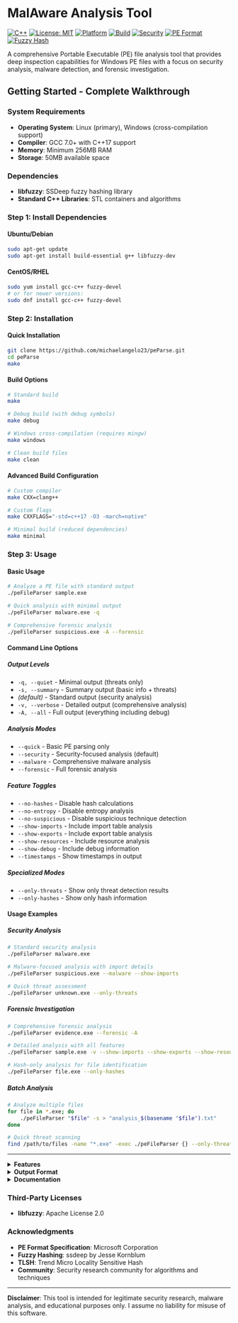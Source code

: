 # MalAware Analysis Tool

[![C++](https://img.shields.io/badge/C%2B%2B-17-blue.svg)](https://en.cppreference.com/w/cpp/17)
[![License: MIT](https://img.shields.io/badge/License-MIT-yellow.svg)](https://opensource.org/licenses/MIT)
[![Platform](https://img.shields.io/badge/Platform-Linux%20%7C%20Windows-lightgrey.svg)](https://github.com/michaelangelo23/peParse)
[![Build](https://img.shields.io/badge/Build-Makefile-green.svg)](https://github.com/michaelangelo23/peParse)
[![Security](https://img.shields.io/badge/Security-Malware%20Analysis-red.svg)](https://github.com/michaelangelo23/peParse)
[![PE Format](https://img.shields.io/badge/PE-Analysis-orange.svg)](https://github.com/michaelangelo23/peParse)
[![Fuzzy Hash](https://img.shields.io/badge/SSDeep-Supported-purple.svg)](https://github.com/michaelangelo23/peParse)

A comprehensive Portable Executable (PE) file analysis tool that provides deep inspection capabilities for Windows PE files with a focus on security analysis, malware detection, and forensic investigation.

## Getting Started - Complete Walkthrough

### System Requirements
- **Operating System**: Linux (primary), Windows (cross-compilation support)
- **Compiler**: GCC 7.0+ with C++17 support
- **Memory**: Minimum 256MB RAM
- **Storage**: 50MB available space

### Dependencies
- **libfuzzy**: SSDeep fuzzy hashing library
- **Standard C++ Libraries**: STL containers and algorithms

### Step 1: Install Dependencies

#### Ubuntu/Debian
```bash
sudo apt-get update
sudo apt-get install build-essential g++ libfuzzy-dev
```

#### CentOS/RHEL
```bash
sudo yum install gcc-c++ fuzzy-devel
# or for newer versions:
sudo dnf install gcc-c++ fuzzy-devel
```

### Step 2: Installation

#### Quick Installation
```bash
git clone https://github.com/michaelangelo23/peParse.git
cd peParse
make
```

#### Build Options
```bash
# Standard build
make

# Debug build (with debug symbols)
make debug

# Windows cross-compilation (requires mingw)
make windows

# Clean build files
make clean
```

#### Advanced Build Configuration
```bash
# Custom compiler
make CXX=clang++

# Custom flags
make CXXFLAGS="-std=c++17 -O3 -march=native"

# Minimal build (reduced dependencies)
make minimal
```

### Step 3: Usage

#### Basic Usage
```bash
# Analyze a PE file with standard output
./peFileParser sample.exe

# Quick analysis with minimal output
./peFileParser malware.exe -q

# Comprehensive forensic analysis
./peFileParser suspicious.exe -A --forensic
```

#### Command Line Options

##### Output Levels
- `-q, --quiet` - Minimal output (threats only)
- `-s, --summary` - Summary output (basic info + threats)
- *(default)* - Standard output (security analysis)
- `-v, --verbose` - Detailed output (comprehensive analysis)
- `-A, --all` - Full output (everything including debug)

##### Analysis Modes
- `--quick` - Basic PE parsing only
- `--security` - Security-focused analysis (default)
- `--malware` - Comprehensive malware analysis
- `--forensic` - Full forensic analysis

##### Feature Toggles
- `--no-hashes` - Disable hash calculations
- `--no-entropy` - Disable entropy analysis
- `--no-suspicious` - Disable suspicious technique detection
- `--show-imports` - Include import table analysis
- `--show-exports` - Include export table analysis
- `--show-resources` - Include resource analysis
- `--show-debug` - Include debug information
- `--timestamps` - Show timestamps in output

##### Specialized Modes
- `--only-threats` - Show only threat detection results
- `--only-hashes` - Show only hash information

#### Usage Examples

##### Security Analysis
```bash
# Standard security analysis
./peFileParser malware.exe

# Malware-focused analysis with import details
./peFileParser suspicious.exe --malware --show-imports

# Quick threat assessment
./peFileParser unknown.exe --only-threats
```

##### Forensic Investigation
```bash
# Comprehensive forensic analysis
./peFileParser evidence.exe --forensic -A

# Detailed analysis with all features
./peFileParser sample.exe -v --show-imports --show-exports --show-resources

# Hash-only analysis for file identification
./peFileParser file.exe --only-hashes
```

##### Batch Analysis
```bash
# Analyze multiple files
for file in *.exe; do
    ./peFileParser "$file" -s > "analysis_$(basename "$file").txt"
done

# Quick threat scanning
find /path/to/files -name "*.exe" -exec ./peFileParser {} --only-threats \;
```

---

<details>
<summary><strong>Features</strong></summary>

### Core Analysis Capabilities
- **Complete PE Structure Analysis**: Headers, sections, imports, exports, resources
- **Advanced Security Analysis**: Security features, vulnerabilities, and threat detection
- **Malware Detection Engine**: Suspicious technique identification and behavior analysis
- **Digital Signature Verification**: Certificate validation and authenticity checks
- **Cryptographic Hash Calculation**: MD5, SHA-1, SHA-256, Imphash, Authentihash, SSDeep, TLSH, VHash
- **Entropy Analysis**: Section-by-section entropy calculation for packer detection
- **Fuzzy Hashing**: Advanced similarity detection using SSDeep algorithms
- **TLS Callback Analysis**: Thread Local Storage callback inspection
- **Debug Information Extraction**: Debug symbols and information analysis
- **Resource Analysis**: Embedded resource inspection and extraction
- **Relocation Table Analysis**: Address relocation inspection
- **Performance Profiling**: Analysis timing and memory usage metrics

### Security Features
- **ASLR/DEP/CFG Detection**: Modern security mitigation analysis
- **Packer Detection**: Automated packing and obfuscation identification
- **Suspicious Technique Detection**: Advanced malware behavior analysis
- **Threat Intelligence Integration**: Risk scoring and classification
- **Anomaly Detection**: Statistical analysis for unusual patterns

### Output & Reporting
- **Flexible Output Levels**: From minimal to comprehensive analysis
- **Multiple Analysis Modes**: Quick, security, malware, and forensic modes
- **Structured Reporting**: Clean, professional output formatting
- **File Export**: Save analysis results to files
- **Performance Metrics**: Detailed timing and resource usage

### Analysis Capabilities
- **PE Structure Analysis**: Complete header parsing and validation, section table analysis with characteristic interpretation, data directory inspection, overlay detection and analysis
- **Security Assessment**: Modern security mitigation detection (ASLR, DEP, CFG), executable bit analysis, entry point validation, section permission analysis
- **Malware Detection**: Packer and obfuscation detection, suspicious API usage analysis, anomalous section characteristics, entry point abnormalities, entropy-based analysis
- **Cryptographic Analysis**: Multiple hash algorithm support, import hash (Imphash) calculation, authentihash for signature verification, fuzzy hashing for similarity detection

</details>

<details>
<summary><strong>Output Format</strong></summary>

### Analysis Summary
The tool provides a structured analysis summary including:
- File metadata (size, architecture, type)
- Security feature assessment
- Risk scoring and classification
- Threat indicators
- Recommendations

### Detailed Sections
- **PE Headers**: DOS, NT, Optional headers with complete field analysis
- **Section Analysis**: Virtual/raw sizes, characteristics, entropy values
- **Import/Export Tables**: DLL dependencies and exported functions
- **Security Features**: ASLR, DEP, CFG, SEH status
- **Digital Signatures**: Certificate chain validation
- **Hash Values**: Multiple hash algorithms for file identification
- **Threat Analysis**: Suspicious techniques and malware indicators
- **Performance Metrics**: Analysis timing and resource usage

</details>

<details>
<summary><strong>Documentation</strong></summary>

### Security Considerations

#### Safe Analysis Practices
- **Isolated Environment**: Always analyze suspicious files in isolated environments
- **Virtual Machines**: Use disposable VMs for malware analysis
- **Network Isolation**: Disconnect from networks when analyzing active malware
- **Backup Systems**: Maintain clean system backups before analysis

#### Limitations
- Static analysis only (no dynamic execution)
- Limited to PE file format
- Requires manual interpretation of results
- May not detect all advanced evasion techniques

### Risk Classifications

#### Threat Levels
- **LOW (0-30)**: Minimal indicators, likely clean file
- **MEDIUM (31-60)**: Some suspicious patterns, investigate further
- **HIGH (61-80)**: Multiple threat indicators, likely malicious
- **CRITICAL (81-100)**: Strong malware indicators, high confidence threat

#### Assessment Categories
- **Clean/Low Risk**: Standard executable with normal characteristics
- **Suspicious**: Some unusual patterns requiring investigation
- **Likely Malware**: Multiple malware indicators present
- **Confirmed Threat**: High-confidence malware detection

### Technical Details

#### Architecture Support
- x86 (32-bit) PE files
- x64 (64-bit) PE files
- .NET assemblies
- Mixed-mode applications

#### File Type Support
- Executable files (.exe)
- Dynamic libraries (.dll)
- System files (.sys)

#### Performance
- **Analysis Speed**: Typically 0.01-0.5 seconds per file
- **Memory Usage**: 1-50MB depending on file size and analysis depth
- **CPU Usage**: Single-threaded analysis with efficient algorithms

## Contributing

#### Development Guidelines
- Follow C++17 standards
- Maintain backward compatibility
- Include comprehensive error handling
- Add unit tests for new features
- Update documentation for changes

#### Contribution Process
1. Fork the repository
2. Create a feature branch
3. Implement changes with tests
4. Submit a pull request
5. Address review feedback

#### Code Style
- Use consistent naming conventions
- Follow RAII principles
- Prefer modern C++ features
- Include inline documentation
- Maintain const-correctness

### Quick Reference

#### Help Information
```bash
./peFileParser --help
```

#### Sample Output
```
=== PE File Parser - Output Options ===

OUTPUT LEVELS:
  -q, --quiet      Minimal output (threats only)
  -s, --summary    Summary output (basic info + threats)
  (default)        Standard output (security analysis)
  -v, --verbose    Detailed output (comprehensive analysis)
  -A, --all        Full output (everything including debug)

ANALYSIS MODES:
  --quick          Basic PE parsing only
  --security       Security-focused analysis (default)
  --malware        Comprehensive malware analysis
  --forensic       Full forensic analysis

FEATURE TOGGLES:
  --no-hashes      Disable hash calculations
  --no-entropy     Disable entropy analysis
  --no-suspicious  Disable suspicious technique detection
  --show-imports   Include import table analysis
  --show-exports   Include export table analysis
  --show-resources Include resource analysis
  --show-debug     Include debug information
  --timestamps     Show timestamps in output

SPECIALIZED MODES:
  --only-threats   Show only threat detection results
  --only-hashes    Show only hash information

EXAMPLES:
  peFileParser malware.exe -s --malware
  peFileParser sample.exe -A --forensic
  peFileParser file.exe --only-threats
  peFileParser binary.exe -v --show-imports --no-entropy
```

#### Exit Codes
- **0**: Success
- **1**: File not found or access error
- **2**: Invalid PE file
- **3**: Analysis error
- **4**: Invalid arguments

</details>

### Third-Party Licenses
- **libfuzzy**: Apache License 2.0

### Acknowledgments
- **PE Format Specification**: Microsoft Corporation
- **Fuzzy Hashing**: ssdeep by Jesse Kornblum
- **TLSH**: Trend Micro Locality Sensitive Hash
- **Community**: Security research community for algorithms and techniques

---

**Disclaimer**: This tool is intended for legitimate security research, malware analysis, and educational purposes only. I assume no liability for misuse of this software.